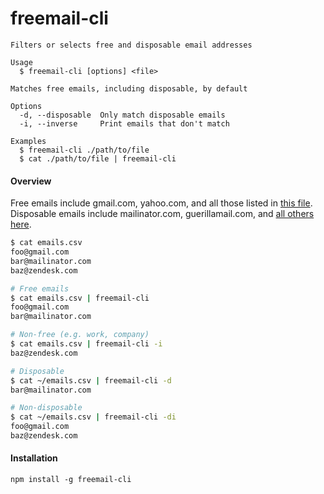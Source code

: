 # freemail-cli

```
Filters or selects free and disposable email addresses

Usage
  $ freemail-cli [options] <file>

Matches free emails, including disposable, by default

Options
  -d, --disposable  Only match disposable emails
  -i, --inverse     Print emails that don't match

Examples
  $ freemail-cli ./path/to/file
  $ cat ./path/to/file | freemail-cli
```

#### Overview

Free emails include gmail.com, yahoo.com, and all those listed in [this file](https://github.com/willwhite/freemail/blob/master/data/free.txt). Disposable emails include mailinator.com, guerillamail.com, and [all others here](https://github.com/willwhite/freemail/blob/master/data/disposable.txt).

```bash
$ cat emails.csv
foo@gmail.com
bar@mailinator.com
baz@zendesk.com

# Free emails
$ cat emails.csv | freemail-cli
foo@gmail.com
bar@mailinator.com

# Non-free (e.g. work, company)
$ cat emails.csv | freemail-cli -i
baz@zendesk.com

# Disposable
$ cat ~/emails.csv | freemail-cli -d
bar@mailinator.com

# Non-disposable
$ cat ~/emails.csv | freemail-cli -di
foo@gmail.com
baz@zendesk.com
```

#### Installation

```
npm install -g freemail-cli
```
